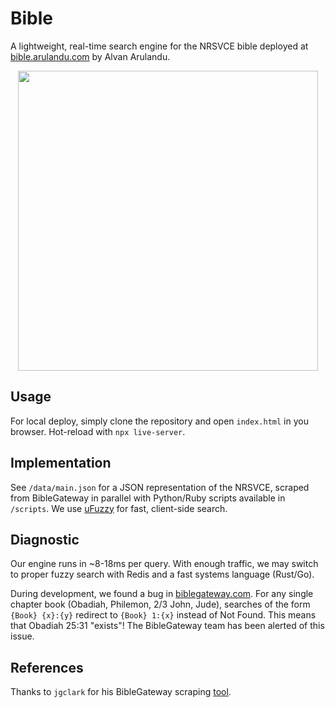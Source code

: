 # Bible
A lightweight, real-time search engine for the NRSVCE bible deployed at [bible.arulandu.com](https://bible.arulandu.com) by Alvan Arulandu.

<div align="center">
<img src="https://github.com/user-attachments/assets/34601905-4ec2-4f7f-b4cf-3d7036afe14e" width="480px">
</div>

## Usage
For local deploy, simply clone the repository and open `index.html` in you browser. Hot-reload with `npx live-server`. 



## Implementation
See `/data/main.json` for a JSON representation of the NRSVCE, scraped from BibleGateway in parallel with Python/Ruby scripts available in `/scripts`. We use [uFuzzy](https://github.com/leeoniya/uFuzzy) for fast, client-side search.  

## Diagnostic
Our engine runs in ~8-18ms per query. With enough traffic, we may switch to proper fuzzy search with Redis and a fast systems language (Rust/Go).

During development, we found a bug in [biblegateway.com](https://biblegateway.com). For any single chapter book (Obadiah, Philemon, 2/3 John, Jude), searches of the form `{Book} {x}:{y}` redirect to `{Book} 1:{x}` instead of Not Found. This means that Obadiah 25:31 "exists"! The BibleGateway team has been alerted of this issue. 

## References
Thanks to `jgclark` for his BibleGateway scraping [tool](https://github.com/jgclark/BibleGateway-to-Markdown).

